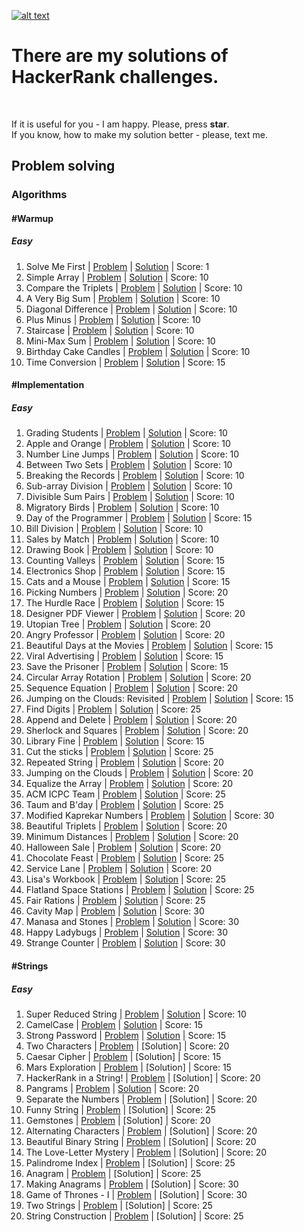 [![alt text](https://i0.wp.com/gradsingames.com/wp-content/uploads/2016/05/856771_668224053197841_1943699009_o.png "Me on HackerRank")](https://www.hackerrank.com/jewel_vadim)


# There are my solutions of HackerRank challenges.
<br>

If it is useful for you - I am happy. Please, press **star**.
<br>
If you know, how to make my solution better - please, text me.


## Problem solving
### Algorithms
#### #Warmup
##### Easy
1. Solve Me First | [Problem](https://www.hackerrank.com/challenges/solve-me-first) | [Solution](https://github.com/jewelvadim/HackerRank/blob/master/Problem%20solving/Algorithms/%23Warmup/Easy/Solve%20Me%20First/README.md) | Score: 1
2. Simple Array | [Problem](https://www.hackerrank.com/challenges/simple-array-sum) | [Solution](https://github.com/jewelvadim/HackerRank/blob/master/Problem%20solving/Algorithms/%23Warmup/Easy/Simple%20Array/README.md) | Score: 10
3. Compare the Triplets | [Problem](https://www.hackerrank.com/challenges/compare-the-triplets) | [Solution](https://github.com/jewelvadim/HackerRank/blob/master/Problem%20solving/Algorithms/%23Warmup/Easy/Compare%20the%20Triplets/README.md) | Score: 10
4. A Very Big Sum | [Problem](https://www.hackerrank.com/challenges/a-very-big-sum) | [Solution](https://github.com/jewelvadim/HackerRank/blob/master/Problem%20solving/Algorithms/%23Warmup/Easy/A%20Very%20Big%20Sum/README.md) | Score: 10
5. Diagonal Difference | [Problem](https://www.hackerrank.com/challenges/diagonal-difference) | [Solution](https://github.com/jewelvadim/HackerRank/blob/master/Problem%20solving/Algorithms/%23Warmup/Easy/Diagonal%20Difference/README.md) | Score: 10
6. Plus Minus | [Problem](https://www.hackerrank.com/challenges/plus-minus) | [Solution](https://github.com/jewelvadim/HackerRank/blob/master/Problem%20solving/Algorithms/%23Warmup/Easy/Plus%20Minus/README.md) | Score: 10
7. Staircase | [Problem](https://www.hackerrank.com/challenges/staircase) | [Solution](https://github.com/jewelvadim/HackerRank/blob/master/Problem%20solving/Algorithms/%23Warmup/Easy/Staircase/README.md) | Score: 10
8. Mini-Max Sum | [Problem](https://www.hackerrank.com/challenges/mini-max-sum) | [Solution](https://github.com/jewelvadim/HackerRank/blob/master/Problem%20solving/Algorithms/%23Warmup/Easy/Mini-Max%20Sum/README.md) | Score: 10
9. Birthday Cake Candles | [Problem](https://www.hackerrank.com/challenges/birthday-cake-candles) | [Solution](https://github.com/jewelvadim/HackerRank/blob/master/Problem%20solving/Algorithms/%23Warmup/Easy/Birthday%20Cake%20Candles/README.md) | Score: 10
10. Time Conversion | [Problem](https://www.hackerrank.com/challenges/time-conversion) | [Solution](https://github.com/jewelvadim/HackerRank/blob/master/Problem%20solving/Algorithms/%23Warmup/Easy/Time%20Conversion/README.md) | Score: 15

#### #Implementation
##### Easy
1. Grading Students | [Problem](https://www.hackerrank.com/challenges/grading) | [Solution](https://github.com/jewelvadim/HackerRank/blob/master/Problem%20solving/Algorithms/%23Implementation/Easy/Grading%20Students/README.md) | Score: 10
2. Apple and Orange | [Problem](https://www.hackerrank.com/challenges/apple-and-orange) | [Solution](https://github.com/jewelvadim/HackerRank/blob/master/Problem%20solving/Algorithms/%23Implementation/Easy/Apple%20and%20Orange/README.md) | Score: 10
3. Number Line Jumps | [Problem](https://www.hackerrank.com/challenges/kangaroo) | [Solution](https://github.com/jewelvadim/HackerRank/blob/master/Problem%20solving/Algorithms/%23Implementation/Easy/Number%20Line%20Jumps/README.md) | Score: 10
4. Between Two Sets | [Problem](https://www.hackerrank.com/challenges/between-two-sets) | [Solution](https://github.com/jewelvadim/HackerRank/blob/master/Problem%20solving/Algorithms/%23Implementation/Easy/Between%20Two%20Sets/README.md) | Score: 10
5. Breaking the Records | [Problem](https://www.hackerrank.com/challenges/breaking-best-and-worst-records) | [Solution](https://github.com/jewelvadim/HackerRank/blob/master/Problem%20solving/Algorithms/%23Implementation/Easy/Breaking%20the%20Records/README.md) | Score: 10
6. Sub-array Division | [Problem](https://www.hackerrank.com/challenges/the-birthday-bar) | [Solution](https://github.com/jewelvadim/HackerRank/tree/master/Problem%20solving/Algorithms/%23Implementation/Easy/Sub-array%20Division) | Score: 10
7. Divisible Sum Pairs | [Problem](https://www.hackerrank.com/challenges/divisible-sum-pairs) | [Solution](https://github.com/jewelvadim/HackerRank/blob/master/Problem%20solving/Algorithms/%23Implementation/Easy/Divisible%20Sum%20Pairs/README.md) | Score: 10
8. Migratory Birds | [Problem](https://www.hackerrank.com/challenges/migratory-birds) | [Solution](https://github.com/jewelvadim/HackerRank/blob/master/Problem%20solving/Algorithms/%23Implementation/Easy/Migratory%20Birds/README.md) | Score: 10
9. Day of the Programmer | [Problem](https://www.hackerrank.com/challenges/day-of-the-programmer) | [Solution](https://github.com/jewelvadim/HackerRank/blob/master/Problem%20solving/Algorithms/%23Implementation/Easy/Day%20of%20the%20Programmer/README.md) | Score: 15
10. Bill Division | [Problem](https://www.hackerrank.com/challenges/bon-appetit) | [Solution](https://github.com/jewelvadim/HackerRank/blob/master/Problem%20solving/Algorithms/%23Implementation/Easy/Bill%20Division/README.md) | Score: 10
11. Sales by Match | [Problem](https://www.hackerrank.com/challenges/sock-merchant) | [Solution](https://github.com/jewelvadim/HackerRank/blob/master/Problem%20solving/Algorithms/%23Implementation/Easy/Sales%20by%20Match/README.md) | Score: 10
12. Drawing Book | [Problem](https://www.hackerrank.com/challenges/drawing-book) | [Solution](https://github.com/jewelvadim/HackerRank/blob/master/Problem%20solving/Algorithms/%23Implementation/Easy/Drawing%20Book/README.md) | Score: 10
13. Counting Valleys | [Problem](https://www.hackerrank.com/challenges/counting-valleys) | [Solution](https://github.com/jewelvadim/HackerRank/blob/master/Problem%20solving/Algorithms/%23Implementation/Easy/Counting%20Valleys/README.md) | Score: 15
14. Electronics Shop | [Problem](https://www.hackerrank.com/challenges/electronics-shop) | [Solution](https://github.com/jewelvadim/HackerRank/blob/master/Problem%20solving/Algorithms/%23Implementation/Easy/Electronics%20Shop/README.md) | Score: 15
15. Cats and a Mouse | [Problem](https://www.hackerrank.com/challenges/cats-and-a-mouse) | [Solution](https://github.com/jewelvadim/HackerRank/blob/master/Problem%20solving/Algorithms/%23Implementation/Easy/Cats%20and%20a%20Mouse/README.md) | Score: 15
16. Picking Numbers | [Problem](https://www.hackerrank.com/challenges/picking-numbers) | [Solution](https://github.com/jewelvadim/HackerRank/blob/master/Problem%20solving/Algorithms/%23Implementation/Easy/Picking%20Numbers/README.md) | Score: 20
17. The Hurdle Race | [Problem](https://www.hackerrank.com/challenges/the-hurdle-race) | [Solution](https://github.com/jewelvadim/HackerRank/blob/master/Problem%20solving/Algorithms/%23Implementation/Easy/The%20Hurdle%20Race/README.md) | Score: 15
18. Designer PDF Viewer | [Problem](https://www.hackerrank.com/challenges/designer-pdf-viewer) | [Solution](https://github.com/jewelvadim/HackerRank/blob/master/Problem%20solving/Algorithms/%23Implementation/Easy/Designer%20PDF%20Viewer/README.md) | Score: 20
19. Utopian Tree | [Problem](https://www.hackerrank.com/challenges/utopian-tree) | [Solution](https://github.com/jewelvadim/HackerRank/blob/master/Problem%20solving/Algorithms/%23Implementation/Easy/Utopian%20Tree/README.md) | Score: 20
20. Angry Professor | [Problem](https://www.hackerrank.com/challenges/angry-professor) | [Solution](https://github.com/jewelvadim/HackerRank/blob/master/Problem%20solving/Algorithms/%23Implementation/Easy/Angry%20Professor/README.md) | Score: 20
21. Beautiful Days at the Movies | [Problem](https://www.hackerrank.com/challenges/beautiful-days-at-the-movies) | [Solution](https://github.com/jewelvadim/HackerRank/blob/master/Problem%20solving/Algorithms/%23Implementation/Easy/Beautiful%20Days%20at%20the%20Movies/README.md) | Score: 15
22. Viral Advertising | [Problem](https://www.hackerrank.com/challenges/strange-advertising) | [Solution](https://github.com/jewelvadim/HackerRank/blob/master/Problem%20solving/Algorithms/%23Implementation/Easy/Viral%20Advertising/README.md) | Score: 15
23. Save the Prisoner | [Problem](https://www.hackerrank.com/challenges/save-the-prisoner) | [Solution](https://github.com/jewelvadim/HackerRank/blob/master/Problem%20solving/Algorithms/%23Implementation/Easy/Save%20the%20Prisoner/README.md) | Score: 15
24. Circular Array Rotation | [Problem](https://www.hackerrank.com/challenges/circular-array-rotation) | [Solution](https://github.com/jewelvadim/HackerRank/blob/master/Problem%20solving/Algorithms/%23Implementation/Easy/Circular%20Array%20Rotation/README.md) | Score: 20
25. Sequence Equation | [Problem](https://www.hackerrank.com/challenges/permutation-equation) | [Solution](https://github.com/jewelvadim/HackerRank/blob/master/Problem%20solving/Algorithms/%23Implementation/Easy/Sequence%20Equation/README.md) | Score: 20
26. Jumping on the Clouds: Revisited | [Problem](https://www.hackerrank.com/challenges/jumping-on-the-clouds-revisited) | [Solution](https://github.com/jewelvadim/HackerRank/blob/master/Problem%20solving/Algorithms/%23Implementation/Easy/Jumping%20on%20the%20Clouds:%20Revisited/README.md) | Score: 15
27. Find Digits | [Problem](https://www.hackerrank.com/challenges/find-digits) | [Solution](https://github.com/jewelvadim/HackerRank/blob/master/Problem%20solving/Algorithms/%23Implementation/Easy/Find%20Digits/README.md) | Score: 25
28. Append and Delete | [Problem](https://www.hackerrank.com/challenges/append-and-delete) | [Solution](https://github.com/jewelvadim/HackerRank/blob/master/Problem%20solving/Algorithms/%23Implementation/Easy/Append%20and%20Delete/README.md) | Score: 20
29. Sherlock and Squares | [Problem](https://www.hackerrank.com/challenges/sherlock-and-squares) | [Solution](https://github.com/jewelvadim/HackerRank/blob/master/Problem%20solving/Algorithms/%23Implementation/Easy/Sherlock%20and%20Squares/README.md) | Score: 20
30. Library Fine | [Problem](https://www.hackerrank.com/challenges/library-fine) | [Solution](https://github.com/jewelvadim/HackerRank/blob/master/Problem%20solving/Algorithms/%23Implementation/Easy/Library%20Fine/README.md) | Score: 15
31. Cut the sticks | [Problem](https://www.hackerrank.com/challenges/cut-the-sticks) | [Solution](https://github.com/jewelvadim/HackerRank/blob/master/Problem%20solving/Algorithms/%23Implementation/Easy/Cut%20the%20sticks/README.md) | Score: 25
32. Repeated String | [Problem](https://www.hackerrank.com/challenges/repeated-string) | [Solution](https://github.com/jewelvadim/HackerRank/blob/master/Problem%20solving/Algorithms/%23Implementation/Easy/Repeated%20String/README.md) | Score: 20
33. Jumping on the Clouds | [Problem](https://www.hackerrank.com/challenges/jumping-on-the-clouds) | [Solution](https://github.com/jewelvadim/HackerRank/blob/master/Problem%20solving/Algorithms/%23Implementation/Easy/Jumping%20on%20the%20Clouds/README.md) | Score: 20
34. Equalize the Array | [Problem](https://www.hackerrank.com/challenges/equality-in-a-array) | [Solution](https://github.com/jewelvadim/HackerRank/blob/master/Problem%20solving/Algorithms/%23Implementation/Easy/Equalize%20the%20Array/README.md) | Score: 20
35. ACM ICPC Team | [Problem](https://www.hackerrank.com/challenges/acm-icpc-team) | [Solution](https://github.com/jewelvadim/HackerRank/blob/master/Problem%20solving/Algorithms/%23Implementation/Easy/ACM%20ICPC%20Team/README.md) | Score: 25
36. Taum and B'day | [Problem](https://www.hackerrank.com/challenges/taum-and-bday) | [Solution](https://github.com/jewelvadim/HackerRank/blob/master/Problem%20solving/Algorithms/%23Implementation/Easy/Taum%20and%20B'day/README.md) | Score: 25
37. Modified Kaprekar Numbers | [Problem](https://www.hackerrank.com/challenges/kaprekar-numbers) | [Solution](https://github.com/jewelvadim/HackerRank/blob/master/Problem%20solving/Algorithms/%23Implementation/Easy/Modified%20Kaprekar%20Numbers/README.md) | Score: 30
38. Beautiful Triplets | [Problem](https://www.hackerrank.com/challenges/beautiful-triplets) | [Solution](https://github.com/jewelvadim/HackerRank/blob/master/Problem%20solving/Algorithms/%23Implementation/Easy/Beautiful%20Triplets/README.md) | Score: 20
39. Minimum Distances | [Problem](https://www.hackerrank.com/challenges/minimum-distances) | [Solution](https://github.com/jewelvadim/HackerRank/blob/master/Problem%20solving/Algorithms/%23Implementation/Easy/Minimum%20Distances/README.md) | Score: 20
40. Halloween Sale | [Problem](https://www.hackerrank.com/challenges/halloween-sale) | [Solution](https://github.com/jewelvadim/HackerRank/blob/master/Problem%20solving/Algorithms/%23Implementation/Easy/Halloween%20Sale/README.md) | Score: 20
41. Chocolate Feast | [Problem](https://www.hackerrank.com/challenges/chocolate-feast) | [Solution](https://github.com/jewelvadim/HackerRank/blob/master/Problem%20solving/Algorithms/%23Implementation/Easy/Chocolate%20Feast/README.md) | Score: 25
42. Service Lane | [Problem](https://www.hackerrank.com/challenges/service-lane) | [Solution](https://github.com/jewelvadim/HackerRank/blob/master/Problem%20solving/Algorithms/%23Implementation/Easy/Service%20Lane/README.md) | Score: 20
43. Lisa's Workbook | [Problem](https://www.hackerrank.com/challenges/lisa-workbook) | [Solution](https://github.com/jewelvadim/HackerRank/blob/master/Problem%20solving/Algorithms/%23Implementation/Easy/Lisa's%20Workbook/README.md) | Score: 25
44. Flatland Space Stations | [Problem](https://www.hackerrank.com/challenges/flatland-space-stations) | [Solution](https://github.com/jewelvadim/HackerRank/blob/master/Problem%20solving/Algorithms/%23Implementation/Easy/Flatland%20Space%20Stations/README.md) | Score: 25
45. Fair Rations | [Problem](https://www.hackerrank.com/challenges/fair-rations) | [Solution](https://github.com/jewelvadim/HackerRank/blob/master/Problem%20solving/Algorithms/%23Implementation/Easy/Fair%20Rations/README.md) | Score: 25
46. Cavity Map | [Problem](https://www.hackerrank.com/challenges/cavity-map) | [Solution](https://github.com/jewelvadim/HackerRank/blob/master/Problem%20solving/Algorithms/%23Implementation/Easy/Cavity%20Map/README.md) | Score: 30
47. Manasa and Stones | [Problem](https://www.hackerrank.com/challenges/manasa-and-stones) | [Solution](https://github.com/jewelvadim/HackerRank/blob/master/Problem%20solving/Algorithms/%23Implementation/Easy/Manasa%20and%20Stones/README.md) | Score: 30
48. Happy Ladybugs | [Problem](https://www.hackerrank.com/challenges/happy-ladybugs) | [Solution](https://github.com/jewelvadim/HackerRank/blob/master/Problem%20solving/Algorithms/%23Implementation/Easy/Happy%20Ladybugs/README.md) | Score: 30
49. Strange Counter | [Problem](https://www.hackerrank.com/challenges/strange-code) | [Solution](https://github.com/jewelvadim/HackerRank/blob/master/Problem%20solving/Algorithms/%23Implementation/Easy/Strange%20Counter/README.md) | Score: 30

#### #Strings
##### Easy
1. Super Reduced String | [Problem](https://www.hackerrank.com/challenges/reduced-string) | [Solution](https://github.com/jewelvadim/HackerRank/blob/master/Problem%20solving/Algorithms/%23Strings/Easy/Super%20Reduced%20String/README.md) | Score: 10
2. CamelCase | [Problem](https://www.hackerrank.com/challenges/camelcase) | [Solution](https://github.com/jewelvadim/HackerRank/blob/master/Problem%20solving/Algorithms/%23Strings/Easy/CamelCase/README.md) | Score: 15
3. Strong Password | [Problem](https://www.hackerrank.com/challenges/strong-password) | [Solution](https://github.com/jewelvadim/HackerRank/blob/master/Problem%20solving/Algorithms/%23Strings/Easy/Strong%20Password/README.md) | Score: 15
4. Two Characters | [Problem](https://www.hackerrank.com/challenges/two-characters) | [Solution] | Score: 20
5. Caesar Cipher | [Problem](https://www.hackerrank.com/challenges/caesar-cipher-1) | [Solution] | Score: 15
6. Mars Exploration | [Problem](https://www.hackerrank.com/challenges/mars-exploration) | [Solution] | Score: 15
7. HackerRank in a String! | [Problem](https://www.hackerrank.com/challenges/hackerrank-in-a-string) | [Solution] | Score: 20
8. Pangrams | [Problem](https://www.hackerrank.com/challenges/pangrams) | [Solution]() | Score: 20
9. Separate the Numbers | [Problem](https://www.hackerrank.com/challenges/separate-the-numbers) | [Solution] | Score: 20
10. Funny String | [Problem](https://www.hackerrank.com/challenges/funny-string) | [Solution] | Score: 25
11. Gemstones | [Problem](https://www.hackerrank.com/challenges/gem-stones) | [Solution] | Score: 20
12. Alternating Characters | [Problem](https://www.hackerrank.com/challenges/alternating-characters) | [Solution] | Score: 20
13. Beautiful Binary String | [Problem](https://www.hackerrank.com/challenges/beautiful-binary-string) | [Solution] | Score: 20
14. The Love-Letter Mystery | [Problem](https://www.hackerrank.com/challenges/the-love-letter-mystery) | [Solution] | Score: 20
15. Palindrome Index | [Problem](https://www.hackerrank.com/challenges/palindrome-index) | [Solution] | Score: 25
16. Anagram | [Problem](https://www.hackerrank.com/challenges/anagram) | [Solution] | Score: 25
17. Making Anagrams | [Problem](https://www.hackerrank.com/challenges/making-anagrams) | [Solution] | Score: 30
18. Game of Thrones - I | [Problem](https://www.hackerrank.com/challenges/game-of-thrones) | [Solution] | Score: 30
19. Two Strings | [Problem](https://www.hackerrank.com/challenges/two-strings) | [Solution] | Score: 25
20. String Construction | [Problem](https://www.hackerrank.com/challenges/string-construction) | [Solution] | Score: 25
